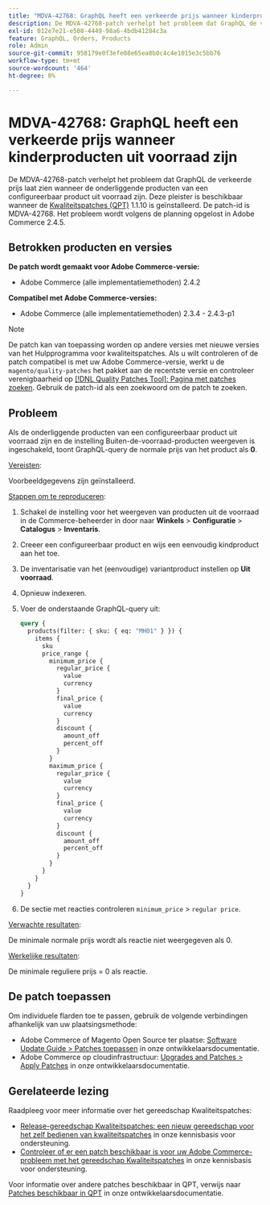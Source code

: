 ```yaml
---
title: "MDVA-42768: GraphQL heeft een verkeerde prijs wanneer kinderproducten uit voorraad zijn"
description: De MDVA-42768-patch verhelpt het probleem dat GraphQL de verkeerde prijs laat zien wanneer de onderliggende producten van een configureerbaar product uit voorraad zijn. Deze patch is beschikbaar wanneer [Quality Patches Tool (QPT)] (/help/announcements/adobe-commerce-announcements/magento-quality-patches-released-new-tool-to-self-serve-quality-patches.md) 1.1.10 is geïnstalleerd. De patch-id is MDVA-42768. Het probleem wordt volgens de planning opgelost in Adobe Commerce 2.4.5.
exl-id: 012e7e21-e508-4449-98a6-4bdb41284c3a
feature: GraphQL, Orders, Products
role: Admin
source-git-commit: 958179e0f3efe08e65ea8b0c4c4e1015e3c5bb76
workflow-type: tm+mt
source-wordcount: '464'
ht-degree: 0%

---
```


# MDVA-42768: GraphQL heeft een verkeerde prijs wanneer kinderproducten uit voorraad zijn

De MDVA-42768-patch verhelpt het probleem dat GraphQL de verkeerde prijs laat zien wanneer de onderliggende producten van een configureerbaar product uit voorraad zijn. Deze pleister is beschikbaar wanneer de [Kwaliteitspatches (QPT)](/help/announcements/adobe-commerce-announcements/magento-quality-patches-released-new-tool-to-self-serve-quality-patches.md) 1.1.10 is geïnstalleerd. De patch-id is MDVA-42768. Het probleem wordt volgens de planning opgelost in Adobe Commerce 2.4.5.

## Betrokken producten en versies

**De patch wordt gemaakt voor Adobe Commerce-versie:**

* Adobe Commerce (alle implementatiemethoden) 2.4.2

**Compatibel met Adobe Commerce-versies:**

* Adobe Commerce (alle implementatiemethoden) 2.3.4 - 2.4.3-p1

>[!NOTE]
>
>De patch kan van toepassing worden op andere versies met nieuwe versies van het Hulpprogramma voor kwaliteitspatches. Als u wilt controleren of de patch compatibel is met uw Adobe Commerce-versie, werkt u de `magento/quality-patches` het pakket aan de recentste versie en controleer verenigbaarheid op [[!DNL Quality Patches Tool]: Pagina met patches zoeken](https://devdocs.magento.com/quality-patches/tool.html#patch-grid). Gebruik de patch-id als een zoekwoord om de patch te zoeken.

## Probleem

Als de onderliggende producten van een configureerbaar product uit voorraad zijn en de instelling Buiten-de-voorraad-producten weergeven is ingeschakeld, toont GraphQL-query de normale prijs van het product als **0**.

<u>Vereisten</u>:

Voorbeeldgegevens zijn geïnstalleerd.

<u>Stappen om te reproduceren</u>:

1. Schakel de instelling voor het weergeven van producten uit de voorraad in de Commerce-beheerder in door naar **Winkels** > **Configuratie** > **Catalogus** > **Inventaris**.
1. Creeer een configureerbaar product en wijs een eenvoudig kindproduct aan het toe.
1. De inventarisatie van het (eenvoudige) variantproduct instellen op **Uit voorraad**.
1. Opnieuw indexeren.
1. Voer de onderstaande GraphQL-query uit:

   ```GraphQL
   query {
     products(filter: { sku: { eq: "MH01" } }) {
       items {
         sku
         price_range {
           minimum_price {
             regular_price {
               value
               currency
             }
             final_price {
               value
               currency
             }
             discount {
               amount_off
               percent_off
             }
           }
           maximum_price {
             regular_price {
               value
               currency
             }
             final_price {
               value
               currency
             }
             discount {
               amount_off
               percent_off
             }
           }
         }
       }
     }
   }
   ```

1. De sectie met reacties controleren `minimum_price` > `regular price`.

<u>Verwachte resultaten</u>:

De minimale normale prijs wordt als reactie niet weergegeven als 0.

<u>Werkelijke resultaten</u>:

De minimale reguliere prijs = 0 als reactie.

## De patch toepassen

Om individuele flarden toe te passen, gebruik de volgende verbindingen afhankelijk van uw plaatsingsmethode:

* Adobe Commerce of Magento Open Source ter plaatse: [Software Update Guide > Patches toepassen](https://devdocs.magento.com/guides/v2.4/comp-mgr/patching/mqp.html) in onze ontwikkelaarsdocumentatie.
* Adobe Commerce op cloudinfrastructuur: [Upgrades and Patches > Apply Patches](https://devdocs.magento.com/cloud/project/project-patch.html) in onze ontwikkelaarsdocumentatie.

## Gerelateerde lezing

Raadpleeg voor meer informatie over het gereedschap Kwaliteitspatches:

* [Release-gereedschap Kwaliteitspatches: een nieuw gereedschap voor het zelf bedienen van kwaliteitspatches](/help/announcements/adobe-commerce-announcements/magento-quality-patches-released-new-tool-to-self-serve-quality-patches.md) in onze kennisbasis voor ondersteuning.
* [Controleer of er een patch beschikbaar is voor uw Adobe Commerce-probleem met het gereedschap Kwaliteitspatches](/help/support-tools/patches-available-in-qpt-tool/check-patch-for-magento-issue-with-magento-quality-patches.md) in onze kennisbasis voor ondersteuning.

Voor informatie over andere patches beschikbaar in QPT, verwijs naar [Patches beschikbaar in QPT](https://devdocs.magento.com/quality-patches/tool.html#patch-grid) in onze ontwikkelaarsdocumentatie.
